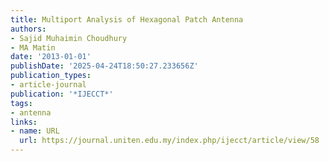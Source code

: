 ```yaml
---
title: Multiport Analysis of Hexagonal Patch Antenna
authors:
- Sajid Muhaimin Choudhury
- MA Matin
date: '2013-01-01'
publishDate: '2025-04-24T18:50:27.233656Z'
publication_types:
- article-journal
publication: '*IJECCT*'
tags:
- antenna
links:
- name: URL
  url: https://journal.uniten.edu.my/index.php/ijecct/article/view/58
---
```

